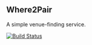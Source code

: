 ## Where2Pair ##

A simple venue-finding service.

[![Build Status](https://where2pair.ci.cloudbees.com/job/Master%20build/badge/icon)](https://where2pair.ci.cloudbees.com/job/Master%20build/)
